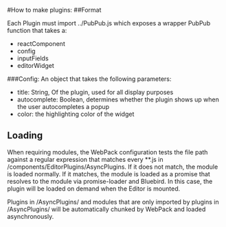 #How to make plugins:
##Format

Each Plugin must import ../PubPub.js which exposes a wrapper PubPub function that takes a:
  - reactComponent
  - config
  - inputFields
  - editorWidget

###Config:
An object that takes the following parameters:
- title: String, Of the plugin, used for all display purposes
- autocomplete: Boolean, determines whether the plugin shows up when the user autocompletes a popup
- color: the highlighting color of the widget

## Loading
When requiring modules, the WebPack configuration tests the file path against a regular 
expression that matches every **.js in /components/EditorPlugins/AsyncPlugins.
If it does not match, the module is loaded normally. If it matches, the module is loaded
as a promise that resolves to the module via promise-loader and Bluebird. In this case,
the plugin will be loaded on demand when the Editor is mounted.

Plugins in /AsyncPlugins/ and modules that are only imported by plugins in /AsyncPlugins/ 
will be automatically chunked by WebPack and loaded asynchronously.